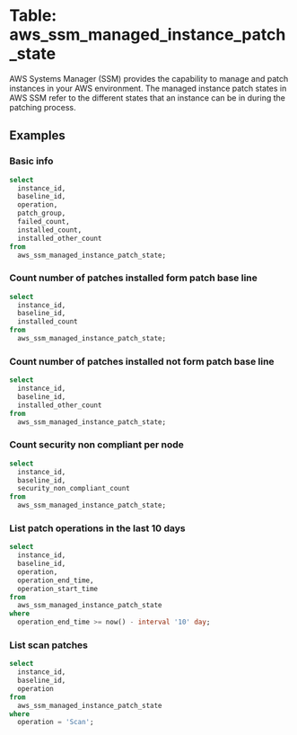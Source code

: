 # Table: aws_ssm_managed_instance_patch_state

AWS Systems Manager (SSM) provides the capability to manage and patch instances in your AWS environment. The managed instance patch states in AWS SSM refer to the different states that an instance can be in during the patching process.

## Examples

### Basic info

```sql
select
  instance_id,
  baseline_id,
  operation,
  patch_group,
  failed_count,
  installed_count,
  installed_other_count
from
  aws_ssm_managed_instance_patch_state;
```

### Count number of patches installed form patch base line

```sql
select
  instance_id,
  baseline_id,
  installed_count
from
  aws_ssm_managed_instance_patch_state;
```

### Count number of patches installed not form patch base line

```sql
select
  instance_id,
  baseline_id,
  installed_other_count
from
  aws_ssm_managed_instance_patch_state;
```

### Count security non compliant per node

```sql
select
  instance_id,
  baseline_id,
  security_non_compliant_count
from
  aws_ssm_managed_instance_patch_state;
```

### List patch operations in the last 10 days

```sql
select
  instance_id,
  baseline_id,
  operation,
  operation_end_time,
  operation_start_time
from
  aws_ssm_managed_instance_patch_state
where
  operation_end_time >= now() - interval '10' day;
```

### List scan patches

```sql
select
  instance_id,
  baseline_id,
  operation
from
  aws_ssm_managed_instance_patch_state
where
  operation = 'Scan';
```